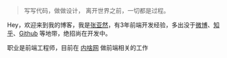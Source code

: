 > 写写代码，做做设计，
> 离开世界之前，一切都是过程。

Hey，欢迎来到我的博客，我是[张亚然](https://zhangyaran.github.io/)，有3年前端开发经验，多出没于[微博](https://weibo.com/u/5138674825)、[知乎](https://www.zhihu.com/people/xiang-zhi-yu-shen-dong)、[Github](https://github.com/zhangYaRan/) 等地带，绝招尚在开发中。

职业是前端工程师，目前在 [内啥网](https://www.neisha.cc/) 做前端相关的工作

